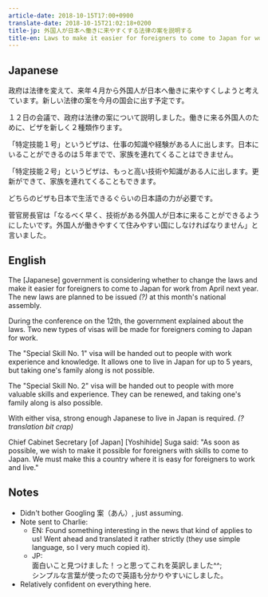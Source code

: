 ```yaml
---
article-date: 2018-10-15T17:00+0900
translate-date: 2018-10-15T21:02:18+0200
title-jp: 外国人が日本へ働きに来やすくする法律の案を説明する
title-en: Laws to make it easier for foreigners to come to Japan for work, described
---
```


Japanese
--------

政府は法律を変えて、来年４月から外国人が日本へ働きに来やすくしようと考えています。新しい法律の案を今月の国会に出す予定です。

１２日の会議で、政府は法律の案について説明しました。働きに来る外国人のために、ビザを新しく２種類作ります。

「特定技能１号」というビザは、仕事の知識や経験がある人に出します。日本にいることができるのは５年までで、家族を連れてくることはできません。

「特定技能２号」というビザは、もっと高い技術や知識がある人に出します。更新ができて、家族を連れてくることもできます。

どちらのビザも日本で生活できるぐらいの日本語の力が必要です。

菅官房長官は「なるべく早く、技術がある外国人が日本に来ることができるようにしたいです。外国人が働きやすくて住みやすい国にしなければなりません」と言いました。


English
-------

The \[Japanese\] government is considering whether to change the laws and make
it easier for foreigners to come to Japan for work from April next year. The new
laws are planned to be issued *(?)* at this month's national assembly.

During the conference on the 12th, the government explained about the laws. Two
new types of visas will be made for foreigners coming to Japan for work.

The "Special Skill No. 1" visa will be handed out to people with work experience
and knowledge. It allows one to live in Japan for up to 5 years, but taking
one's family along is not possible.

The "Special Skill No. 2" visa will be handed out to people with more valuable
skills and experience. They can be renewed, and taking one's family along is
also possible.

With either visa, strong enough Japanese to live in Japan is required. *(?
translation bit crap)*

Chief Cabinet Secretary \[of Japan\] \[Yoshihide\] Suga said: "As soon as
possible, we wish to make it possible for foreigners with skills to come to
Japan. We must make this a country where it is easy for foreigners to work and
live."


Notes
-----

  * Didn't bother Googling 案（あん）, just assuming.
  * Note sent to Charlie:
    * EN: Found something interesting in the news that kind of applies to us!
      Went ahead and translated it rather strictly (they use simple language, so I
      very much copied it).
    * JP:  
      面白いこと見つけました！っと思ってこれを英訳しました^^;  
      シンプルな言葉が使ったので英語も分かりやすいにしました。
  * Relatively confident on everything here.
